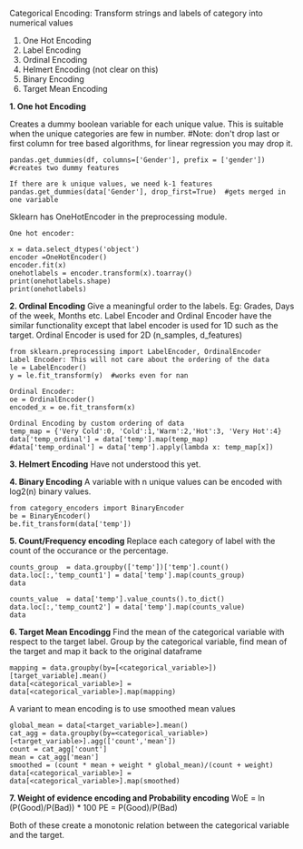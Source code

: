 Categorical Encoding: Transform strings and labels of category into numerical values
1. One Hot Encoding
2. Label Encoding
3. Ordinal Encoding
4. Helmert Encoding (not clear on this)
5. Binary Encoding
6. Target Mean Encoding

**1. One hot Encoding**

Creates a dummy boolean variable for each unique value. This is suitable when the unique categories are few in number.
#Note: don't drop last or first column for tree based algorithms, for linear regression you may drop it.
```
pandas.get_dummies(df, columns=['Gender'], prefix = ['gender'])  #creates two dummy features

If there are k unique values, we need k-1 features
pandas.get_dummies(data['Gender'], drop_first=True)  #gets merged in one variable
```
Sklearn has OneHotEncoder in the preprocessing module.
```
One hot encoder:

x = data.select_dtypes('object')
encoder =OneHotEncoder()
encoder.fit(x)
onehotlabels = encoder.transform(x).toarray()
print(onehotlabels.shape)
print(onehotlabels)
```
**2. Ordinal Encoding**
Give a meaningful order to the labels. Eg: Grades, Days of the week, Months etc.
Label Encoder and Ordinal Encoder have the similar functionality except that label encoder is used for 1D such as the target.
Ordinal Encoder is used for 2D (n_samples, d_features)
```
from sklearn.preprocessing import LabelEncoder, OrdinalEncoder
Label Encoder: This will not care about the ordering of the data
le = LabelEncoder()
y = le.fit_transform(y)  #works even for nan

Ordinal Encoder:
oe = OrdinalEncoder()
encoded_x = oe.fit_transform(x)

Ordinal Encoding by custom ordering of data
temp_map = {'Very Cold':0, 'Cold':1,'Warm':2,'Hot':3, 'Very Hot':4}
data['temp_ordinal'] = data['temp'].map(temp_map)
#data['temp_ordinal'] = data['temp'].apply(lambda x: temp_map[x])
```
**3. Helmert Encoding**
Have not understood this yet.

**4. Binary Encoding**
A variable with n unique values can be encoded with log2(n) binary values.
```
from category_encoders import BinaryEncoder
be = BinaryEncoder()
be.fit_transform(data['temp'])
```

**5. Count/Frequency encoding**
Replace each category of label with the count of the occurance or the percentage. 
```
counts_group  = data.groupby(['temp'])['temp'].count()
data.loc[:,'temp_count1'] = data['temp'].map(counts_group)
data

counts_value  = data['temp'].value_counts().to_dict()
data.loc[:,'temp_count2'] = data['temp'].map(counts_value)
data
```
**6. Target Mean Encodingg** 
Find the mean of the categorical variable with respect to the target label.
Group by the categorical variable, find mean of the target and map it back to the original dataframe
```
mapping = data.groupby(by=[<categorical_variable>])[target_variable].mean()
data[<categorical_variable>] = data[<categorical_variable>].map(mapping)
```
A variant to mean encoding is to use smoothed mean values

```
global_mean = data[<target_variable>].mean()
cat_agg = data.groupby(by=<categorical_variable>)[<target_variable>].agg(['count','mean'])
count = cat_agg['count']
mean = cat_agg['mean']
smoothed = (count * mean + weight * global_mean)/(count + weight)
data[<categorical_variable>] = data[<categorical_variable>].map(smoothed)
```
**7. Weight of evidence encoding and Probability encoding**
WoE = ln (P(Good)/P(Bad)) * 100
PE = P(Good)/P(Bad) 

Both of these create a monotonic relation between the categorical variable and the target.




